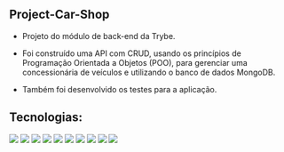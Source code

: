 ## Project-Car-Shop


- Projeto do módulo de back-end da Trybe.

- Foi construído uma API com CRUD, usando os princípios de Programação Orientada a Objetos (POO), para gerenciar uma concessionária de veículos e utilizando o banco de dados MongoDB.

- Também foi desenvolvido os testes para a aplicação.


## Tecnologias:
<div>
  <img src='https://img.shields.io/badge/docker-%230db7ed.svg?style=for-the-badge&logo=docker&logoColor=white'/>
  <img src='https://img.shields.io/badge/MongoDB-%234ea94b.svg?style=for-the-badge&logo=mongodb&logoColor=white'/>
  <img src='https://img.shields.io/badge/node.js-6DA55F?style=for-the-badge&logo=node.js&logoColor=white'/>
  <img src='https://img.shields.io/badge/Express.js-404D59?style=for-the-badge'/>
  <img src='https://img.shields.io/badge/-jest-%23C21325?style=for-the-badge&logo=jest&logoColor=white'/>
  <img src='https://img.shields.io/badge/mocha.js-323330?style=for-the-badge&logo=mocha&logoColor=Brown'/>
  <img src='https://img.shields.io/badge/chai.js-323330?style=for-the-badge&logo=chai&logoColor=red'/>
  <img src='https://img.shields.io/badge/sinon.js-323330?style=for-the-badge&logo=sinon'/>
  <img src='https://img.shields.io/badge/typescript-%23007ACC.svg?style=for-the-badge&logo=typescript&logoColor=white'/>
  <img src='https://img.shields.io/badge/-jest-%23C21325?style=for-the-badge&logo=jest&logoColor=white'/>
</div>
